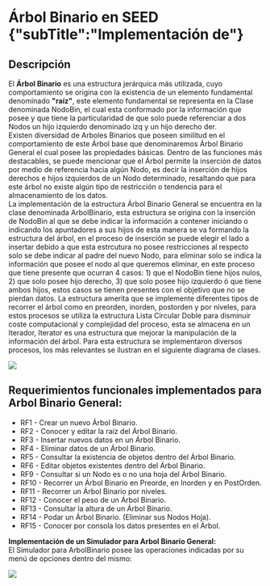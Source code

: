 # Árbol Binario en SEED {"subTitle":"Implementación de"}

## Descripción

El **Árbol Binario** es una estructura jerárquica más utilizada, cuyo comportamiento se origina con la existencia de un elemento fundamental denominado **"raíz"**, este elemento fundamental se representa en la Clase denominada NodoBin, el cual esta conformado por la información que posee y que tiene la particularidad de que solo puede referenciar a dos Nodos un hijo izquierdo denominado izq y un hijo derecho der.  
Existen diversidad de Arboles Binarios que poseen similitud en el comportamiento de este Árbol base que denominaremos Árbol Binario General el cual posee las propiedades básicas. Dentro de las funciones más destacables, se puede mencionar que el Árbol permite la inserción de datos por medio de referencia hacia algún Nodo, es decir la inserción de hijos derechos e hijos izquierdos de un Nodo determinado, resaltando que para este árbol no existe algún tipo de restricción o tendencia para el almacenamiento de los datos.  
La implementación de la estructura Árbol Binario General se encuentra en la clase denominada ArbolBinario, esta estructura se origina con la inserción de NodoBin al que se debe indicar la información a contener iniciando o indicando los apuntadores a sus hijos de esta manera se va formando la estructura del árbol, en el proceso de inserción se puede elegir el lado a insertar debido a que esta estrcutura no posee restricciones al respecto solo se debe indicar al padre del nuevo Nodo, para eliminar solo se indica la información que posee el nodo al que queremos eliminar, en este proceso que tiene presente que ocurran 4 casos: 1) que el NodoBin tiene hijos nulos, 2) que solo posee hijo derecho, 3) que solo posee hijo izquierdo ó que tiene ambos hijos, estos casos se tienen presentes con el objetivo que no se pierdan datos. La estructura amerita que se implemente diferentes tipos de recorrer el árbol como en preorden, inorden, postorden y por niveles, para estos procesos se utiliza la estructura Lista Circular Doble para disminuir coste computacional y complejidad del proceso, esta se almacena en un Iterador, Iterator es una estructura que mejorar la manipulación de la información del árbol. Para esta estructura se implementaron diversos procesos, los más relevantes se ilustran en el siguiente diagrama de clases.

![](/assets/images/binary-tree/ab_9.jpg)

  
## Requerimientos funcionales implementados para Arbol Binario General:
- RF1 - Crear un nuevo Árbol Binario.  
- RF2 - Conocer y editar la raíz del Árbol Binario.  
- RF3 - Insertar nuevos datos en un Árbol Binario.  
- RF4 - Eliminar datos de un Árbol Binario.  
- RF5 - Consultar la existencia de objetos dentro del Árbol Binario.  
- RF6 - Editar objetos existentes dentro del Árbol Binario.  
- RF9 - Consultar si un Nodo es o no una hoja del Árbol Binario.  
- RF10 - Recorrer un Árbol Binario en Preorde, en Inorden y en PostOrden.  
- RF11 - Recorrer un Árbol Binario por niveles.  
- RF12 - Conocer el peso de un Árbol Binario.  
- RF13 - Consultar la altura de un Árbol Binario.  
- RF14 - Podar un Árbol Binario. (Eliminar sus Nodos Hoja).  
- RF15 - Conocer por consola los datos presentes en el Árbol.  
  
**Implementación de un Simulador para Arbol Binario General:**  
El Simulador para ArbolBinario posee las operaciones indicadas por su menú de opciones dentro del mismo:  
  

![](/assets/images/binary-tree/ab_10.jpg)